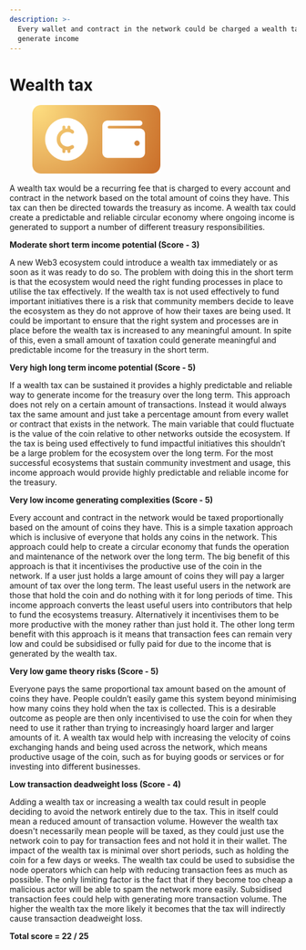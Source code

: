 ```yaml
---
description: >-
  Every wallet and contract in the network could be charged a wealth tax to
  generate income
---
```


# Wealth tax

<div align="left"><figure><img src="../../.gitbook/assets/income-asset-holding-tax.png" alt="" width="225"><figcaption></figcaption></figure></div>

A wealth tax would be a recurring fee that is charged to every account and contract in the network based on the total amount of coins they have. This tax can then be directed towards the treasury as income. A wealth tax could create a predictable and reliable circular economy where ongoing income is generated to support a number of different treasury responsibilities.



**Moderate short term income potential (Score - 3)**

A new Web3 ecosystem could introduce a wealth tax immediately or as soon as it was ready to do so. The problem with doing this in the short term is that the ecosystem would need the right funding processes in place to utilise the tax effectively. If the wealth tax is not used effectively to fund important initiatives there is a risk that community members decide to leave the ecosystem as they do not approve of how their taxes are being used. It could be important to ensure that the right system and processes are in place before the wealth tax is increased to any meaningful amount. In spite of this, even a small amount of taxation could generate meaningful and predictable income for the treasury in the short term.



**Very high long term income potential (Score - 5)**

If a wealth tax can be sustained it provides a highly predictable and reliable way to generate income for the treasury over the long term. This approach does not rely on a certain amount of transactions. Instead it would always tax the same amount and just take a percentage amount from every wallet or contract that exists in the network. The main variable that could fluctuate is the value of the coin relative to other networks outside the ecosystem. If the tax is being used effectively to fund impactful initiatives this shouldn’t be a large problem for the ecosystem over the long term. For the most successful ecosystems that sustain community investment and usage, this income approach would provide highly predictable and reliable income for the treasury.



**Very low income generating complexities (Score - 5)**

Every account and contract in the network would be taxed proportionally based on the amount of coins they have. This is a simple taxation approach which is inclusive of everyone that holds any coins in the network. This approach could help to create a circular economy that funds the operation and maintenance of the network over the long term. The big benefit of this approach is that it incentivises the productive use of the coin in the network. If a user just holds a large amount of coins they will pay a larger amount of tax over the long term. The least useful users in the network are those that hold the coin and do nothing with it for long periods of time. This income approach converts the least useful users into contributors that help to fund the ecosystems treasury. Alternatively it incentivises them to be more productive with the money rather than just hold it. The other long term benefit with this approach is it means that transaction fees can remain very low and could be subsidised or fully paid for due to the income that is generated by the wealth tax.



**Very low game theory risks (Score - 5)**

Everyone pays the same proportional tax amount based on the amount of coins they have. People couldn’t easily game this system beyond minimising how many coins they hold when the tax is collected. This is a desirable outcome as people are then only incentivised to use the coin for when they need to use it rather than trying to increasingly hoard larger and larger amounts of it. A wealth tax would help with increasing the velocity of coins exchanging hands and being used across the network, which means productive usage of the coin, such as for buying goods or services or for investing into different businesses.



**Low transaction deadweight loss (Score - 4)**

Adding a wealth tax or increasing a wealth tax could result in people deciding to avoid the network entirely due to the tax. This in itself could mean a reduced amount of transaction volume. However the wealth tax doesn't necessarily mean people will be taxed, as they could just use the network coin to pay for transaction fees and not hold it in their wallet. The impact of the wealth tax is minimal over short periods, such as holding the coin for a few days or weeks. The wealth tax could be used to subsidise the node operators which can help with reducing transaction fees as much as possible. The only limiting factor is the fact that if they become too cheap a malicious actor will be able to spam the network more easily. Subsidised transaction fees could help with generating more transaction volume. The higher the wealth tax the more likely it becomes that the tax will indirectly cause transaction deadweight loss.



**Total score = 22 / 25**
